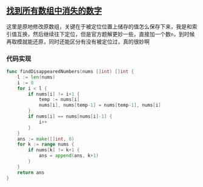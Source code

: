 ## [找到所有数组中消失的数字](https://leetcode-cn.com/problems/find-all-numbers-disappeared-in-an-array/)

这里是原地修改原数组，关键在于被定位位置上储存的值怎么保存下来，我是和索引值互换，然后继续往下定位，但是官方题解更妙一些，直接加一个数`n`，到时候再取模就能还原，同时还能区分有没有被定位过，真的很妙啊



### 代码实现

```go
func findDisappearedNumbers(nums []int) []int {
	l := len(nums)
	i := 0
	for i < l {
		if nums[i] != i+1 {
			temp := nums[i]
			nums[i], nums[temp-1] = nums[temp-1], nums[i]
		}
		if nums[i] == nums[nums[i]-1] {
			i++
		}
	}
	ans := make([]int, 0)
	for k := range nums {
		if nums[k] != k+1 {
			ans = append(ans, k+1)
		}
	}
	return ans
}
```

